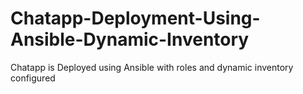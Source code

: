 # Chatapp-Deployment-Using-Ansible-Dynamic-Inventory
Chatapp is Deployed using Ansible with roles and dynamic inventory configured
